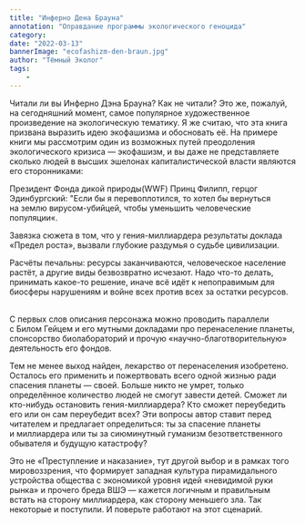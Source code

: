 ```yaml
---
title: "Инферно Дена Брауна"
annotation: "Оправдание программы экологического геноцида"
category: 
date: "2022-03-13"
bannerImage: "ecofashizm-den-braun.jpg"
author: "Тёмный Эколог"
tags:
    - 
---
```


Читали&nbsp;ли вы&nbsp;Инферно Дэна Брауна? Как не&nbsp;читали? Это&nbsp;же, пожалуй, на&nbsp;сегодняшний момент, самое популярное художественное произведение на&nbsp;экологическую тематику. Я&nbsp;же считаю, что эта книга призвана выразить идею экофашизма и&nbsp;обосновать&nbsp;е&euml;. На&nbsp;примере книги мы&nbsp;рассмотрим один из&nbsp;возможных путей преодоления экологического кризиса&nbsp;&mdash; экофашизм, и&nbsp;вы&nbsp;даже не&nbsp;представляете сколько людей в&nbsp;высших эшелонах капиталистической власти являются его сторонниками:⠀


Президент Фонда дикой природы(WWF) Принц Филипп, герцог Эдинбургский: &quot;Если&nbsp;бы я&nbsp;перевоплотился, то&nbsp;хотел&nbsp;бы вернуться на&nbsp;землю вирусом-убийцей, чтобы уменьшить человеческие популяции&laquo;.⠀
⠀

Завязка сюжета в&nbsp;том, что у&nbsp;гения-миллиардера результаты доклада &laquo;Предел роста&raquo;, вызвали глубокие раздумья о&nbsp;судьбе цивилизации.⠀
⠀

Расчёты печальны: ресурсы заканчиваются, человеческое население растёт, а&nbsp;другие виды безвозвратно исчезают. Надо что-то делать, принимать какое-то решение, иначе всё идёт к&nbsp;непоправимым для биосферы нарушениям и&nbsp;войне всех против всех за&nbsp;остатки ресурсов.⠀
⠀

С&nbsp;первых слов описания персонажа можно проводить параллели с&nbsp;Билом Гейцем и&nbsp;его мутными докладами про перенаселение планеты, спонсорство биолабораторий и&nbsp;прочую &laquo;научно-благотворительную&raquo; деятельность его фондов.⠀
⠀

Тем не&nbsp;менее выход найден, лекарство от&nbsp;перенаселения изобретено. Осталось его применить и&nbsp;пожертвовать всего одной жизнью ради спасения планеты&nbsp;&mdash; своей. Больше никто не&nbsp;умрет, только определённое количество людей не&nbsp;смогут завести детей. Сможет&nbsp;ли кто-нибудь остановить гения-миллиардера? Кто сможет переубедить его или он&nbsp;сам переубедит всех? Эти вопросы автор ставит перед читателем и&nbsp;предлагает определиться: ты&nbsp;за&nbsp;спасение планеты и&nbsp;миллиардера или ты&nbsp;за&nbsp;сиюминутный гуманизм безответственного обывателя и&nbsp;будущую катастрофу? ⠀
⠀

Это не&nbsp;&laquo;Преступление и&nbsp;наказание&raquo;, тут другой выбор и&nbsp;в&nbsp;рамках того мировоззрения, что формирует западная культура пирамидального устройства общества с&nbsp;экономикой уровня идей &laquo;невидимой руки рынка&raquo; и&nbsp;прочего бреда ВШЭ&nbsp;&mdash; кажется логичным и&nbsp;правильным встать на&nbsp;сторону миллиардера, как сторону меньшего зла. Так некоторые и&nbsp;поступили. И&nbsp;поверьте работают на&nbsp;этот сценарий.⠀
